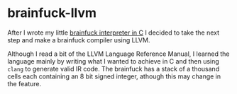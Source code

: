 # brainfuck-llvm
After I wrote my little [brainfuck interpreter in C](https://github.com/LevitatingBusinessMan/brainfuck) I decided to take the next step and make a brainfuck compiler using LLVM.

Although I read a bit of the LLVM Language Reference Manual, I learned the language mainly by writing what I wanted to achieve in C and then using `clang` to generate valid IR code.
The brainfuck has a stack of a thousand cells each containing an 8 bit signed integer, athough this may change in the feature.
